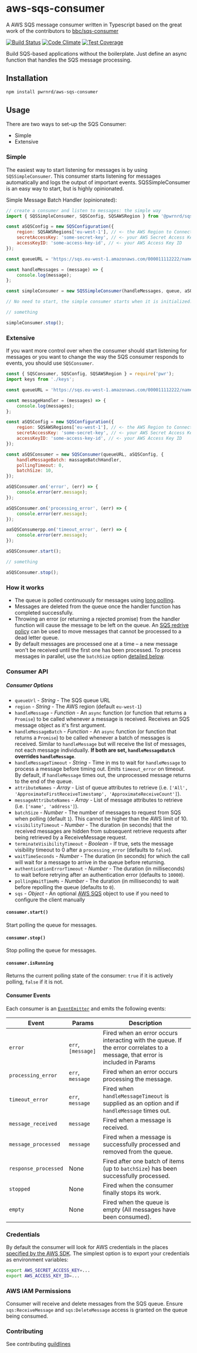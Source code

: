 # aws-sqs-consumer

A AWS SQS message consumer written in Typescript based on the great work of the contributors to [bbc/sqs-consumer](https://github.com/bbc/sqs-consumer)

[![Build Status](https://travis-ci.org/pwrnrd/aws-sqs-consumer.svg)](https://travis-ci.org/pwrnrd/sqs-consumer)
[![Code Climate](https://codeclimate.com/github/pwrnrd/aws-sqs-consumer/badges/gpa.svg)](https://codeclimate.com/github/BBC/sqs-consumer)
[![Test Coverage](https://codeclimate.com/github/pwrnrd/aws-sqs-consumer/badges/coverage.svg)](https://codeclimate.com/github/BBC/sqs-consumer)

Build SQS-based applications without the boilerplate. Just define an async function that handles the SQS message processing.

## Installation

```bash
npm install pwrnrd/aws-sqs-consumer
```

## Usage

There are two ways to set-up the SQS Consumer:

-   Simple
-   Extensive

### Simple

The easiest way to start listening for messages is by using `SQSSimpleConsumer`. This consumer starts listening for messages automatically and logs the output of important events. SQSSimpleConsumer is an easy way to start, but is highly opinionated.

Simple Message Batch Handler (opinionated):

```js
// create a consumer and listen to messages: the simple way
import { SQSSimpleConsumer, SQSConfig, SQSAWSRegion } from '@pwrnrd/sqs';

const aSQSConfig = new SQSConfiguration({
	region: SQSAWSRegions['eu-west-1'], // <- the AWS Region to Connect To.
	secretAccessKey: 'some-secret-key', // <- your AWS Secret Access Key
	accessKeyID: 'some-access-key-id', // <- your AWS Access Key ID
});

const queueURL = 'https://sqs.eu-west-1.amazonaws.com/000011112222/names'; // <- your queue URL

const handleMessages = (message) => {
	console.log(message);
};

const simpleConsumer = new SQSSimpleConsumer(handleMessages, queue, aSQSConfig);

// No need to start, the simple consumer starts when it is initialized.

// something

simpleConsumer.stop();
```

### Extensive

If you want more control over when the consumer should start listening for messages or you want to change the way the SQS consumer responds to events, you should use `SQSConsumer`.

```js
const { SQSConsumer, SQSConfig, SQSAWSRegion } = require('pwr');
import keys from './keys';

const queueURL = 'https://sqs.eu-west-1.amazonaws.com/000011112222/names'; // <- your queue URL

const messageHandler = (messages) => {
	console.log(messages);
};

const aSQSConfig = new SQSConfiguration({
	region: SQSAWSRegions['eu-west-1'], // <- the AWS Region to Connect To.
	secretAccessKey: 'some-secret-key', // <- your AWS Secret Access Key
	accessKeyID: 'some-access-key-id', // <- your AWS Access Key ID
});

const aSQSConsumer = new SQSConsumer(queueURL, aSQSConfig, {
	handleMessageBatch: massageBatchHandler,
	pollingTimeout: 0,
	batchSize: 10,
});

aSQSConsumer.on('error', (err) => {
	console.error(err.message);
});

aSQSConsumer.on('processing_error', (err) => {
	console.error(err.message);
});

aaSQSConsumerpp.on('timeout_error', (err) => {
	console.error(err.message);
});

aSQSConsumer.start();

// something

aSQSConsumer.stop();
```

### How it works

-   The queue is polled continuously for messages using [long polling](http://docs.aws.amazon.com/AWSSimpleQueueService/latest/SQSDeveloperGuide/sqs-long-polling.html).
-   Messages are deleted from the queue once the handler function has completed successfully.
-   Throwing an error (or returning a rejected promise) from the handler function will cause the message to be left on the queue. An [SQS redrive policy](http://docs.aws.amazon.com/AWSSimpleQueueService/latest/SQSDeveloperGuide/SQSDeadLetterQueue.html) can be used to move messages that cannot be processed to a dead letter queue.
-   By default messages are processed one at a time – a new message won't be received until the first one has been processed. To process messages in parallel, use the `batchSize` option [detailed below](#options).

### Consumer API

##### Consumer Options

-   `queueUrl` - _String_ - The SQS queue URL
-   `region` - _String_ - The AWS region (default `eu-west-1`)
-   `handleMessage` - _Function_ - An `async` function (or function that returns a `Promise`) to be called whenever a message is received. Receives an SQS message object as it's first argument.
-   `handleMessageBatch` - _Function_ - An `async` function (or function that returns a `Promise`) to be called whenever a batch of messages is received. Similar to `handleMessage` but will receive the list of messages, not each message individually. **If both are set, `handleMessageBatch` overrides `handleMessage`**.
-   `handleMessageTimeout` - _String_ - Time in ms to wait for `handleMessage` to process a message before timing out. Emits `timeout_error` on timeout. By default, if `handleMessage` times out, the unprocessed message returns to the end of the queue.
-   `attributeNames` - _Array_ - List of queue attributes to retrieve (i.e. `['All', 'ApproximateFirstReceiveTimestamp', 'ApproximateReceiveCount']`).
-   `messageAttributeNames` - _Array_ - List of message attributes to retrieve (i.e. `['name', 'address']`).
-   `batchSize` - _Number_ - The number of messages to request from SQS when polling (default `1`). This cannot be higher than the AWS limit of 10.
-   `visibilityTimeout` - _Number_ - The duration (in seconds) that the received messages are hidden from subsequent retrieve requests after being retrieved by a ReceiveMessage request.
-   `terminateVisibilityTimeout` - _Boolean_ - If true, sets the message visibility timeout to 0 after a `processing_error` (defaults to `false`).
-   `waitTimeSeconds` - _Number_ - The duration (in seconds) for which the call will wait for a message to arrive in the queue before returning.
-   `authenticationErrorTimeout` - _Number_ - The duration (in milliseconds) to wait before retrying after an authentication error (defaults to `10000`).
-   `pollingWaitTimeMs` - _Number_ - The duration (in milliseconds) to wait before repolling the queue (defaults to `0`).
-   `sqs` - _Object_ - An optional [AWS SQS](http://docs.aws.amazon.com/AWSJavaScriptSDK/latest/AWS/SQS.html) object to use if you need to configure the client manually

#### `consumer.start()`

Start polling the queue for messages.

#### `consumer.stop()`

Stop polling the queue for messages.

#### `consumer.isRunning`

Returns the current polling state of the consumer: `true` if it is actively polling, `false` if it is not.

#### Consumer Events

Each consumer is an [`EventEmitter`](http://nodejs.org/api/events.html) and emits the following events:

| Event                | Params             | Description                                                                                                                   |
| -------------------- | ------------------ | ----------------------------------------------------------------------------------------------------------------------------- |
| `error`              | `err`, `[message]` | Fired when an error occurs interacting with the queue. If the error correlates to a message, that error is included in Params |
| `processing_error`   | `err`, `message`   | Fired when an error occurs processing the message.                                                                            |
| `timeout_error`      | `err`, `message`   | Fired when `handleMessageTimeout` is supplied as an option and if `handleMessage` times out.                                  |
| `message_received`   | `message`          | Fired when a message is received.                                                                                             |
| `message_processed`  | `message`          | Fired when a message is successfully processed and removed from the queue.                                                    |
| `response_processed` | None               | Fired after one batch of items (up to `batchSize`) has been successfully processed.                                           |
| `stopped`            | None               | Fired when the consumer finally stops its work.                                                                               |
| `empty`              | None               | Fired when the queue is empty (All messages have been consumed).                                                              |

### Credentials

By default the consumer will look for AWS credentials in the places [specified by the AWS SDK](http://docs.aws.amazon.com/AWSJavaScriptSDK/guide/node-configuring.html#Setting_AWS_Credentials). The simplest option is to export your credentials as environment variables:

```bash
export AWS_SECRET_ACCESS_KEY=...
export AWS_ACCESS_KEY_ID=...
```

### AWS IAM Permissions

Consumer will receive and delete messages from the SQS queue. Ensure `sqs:ReceiveMessage` and `sqs:DeleteMessage` access is granted on the queue being consumed.

### Contributing

See contributing [guildlines](https://github.com/pwrnrd/aws-sqs-consumer/blob/master/CONTRIBUTING.md)
